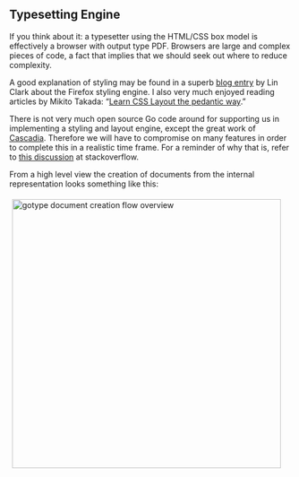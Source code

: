 
Typesetting Engine
--------------------------------------------------

If you think about it: a typesetter using the HTML/CSS box model is
effectively a browser with output type PDF.
Browsers are large and complex pieces of code, a fact that implies that
we should seek out where to reduce complexity.

A good explanation of styling may be found in a superb
[blog entry](https://hacks.mozilla.org/2017/08/inside-a-super-fast-css-engine-quantum-css-aka-stylo/)
by Lin Clark
about the Firefox styling engine.
I also very much enjoyed reading articles by 
 Mikito Takada:
“[Learn CSS Layout the pedantic way](https://www.printfriendly.com/p/g/cnVHBX).”
 
There is not very much open source Go code around for supporting us
in implementing a styling and layout engine, except the great work of
[Cascadia](https://godoc.org/github.com/andybalholm/cascadia).
Therefore we will have to compromise
on many features in order to complete this in a realistic time frame.
For a reminder of why that is, refer to
[this discussion](https://stackoverflow.com/questions/598841/how-to-get-started-building-a-web-browser)
at stackoverflow.

From a high level view the creation of documents from the internal
representation looks something like this:

<div style="width:480px;padding:5px;padding-bottom:10px">
<img alt="gotype document creation flow overview" src="http://npillmayer.github.io/TySE-Blog/img/TySE-Concurrency-Overview.svg" width="480px">
</div>

